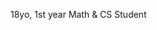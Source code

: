 18yo, 1st year Math & CS Student

<!---
LeMammouth/LeMammouth is a ✨ special ✨ repository because its `README.md` (this file) appears on your GitHub profile.
You can click the Preview link to take a look at your changes.
--->

